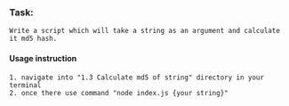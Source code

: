 ### Task:

    Write a script which will take a string as an argument and calculate it md5 hash.

#### Usage instruction

    1. navigate into "1.3 Calculate md5 of string" directory in your terminal
    2. once there use command "node index.js {your string}"
